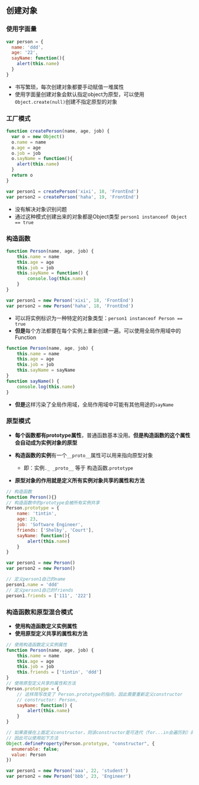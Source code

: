 ## 创建对象

### 使用字面量
```javascript
var person = {
  name: 'ddd',
  age: '22',
  sayName: function(){
    alert(this.name)
  }
}
```
- 书写繁琐，每次创建对象都要手动赋值一堆属性
- 使用字面量创建对象会默认指定object为原型，可以使用```Object.create(null)```创建不指定原型的对象
### 工厂模式
```javascript
function createPerson(name, age, job) {
  var o = new Object()
  o.name = name
  o.age = age
  o.job = job
  o.sayName = function(){
    alert(this.name)
  }
  return o
}

var person1 = createPerson('xixi', 18, 'FrontEnd')
var person2 = createPerson('haha', 19, 'FrontEnd')
```
- 没有解决对象识别问题
- 通过这种模式创建出来的对象都是Object类型 ```person1 instanceof Object == true``` 
### 构造函数
```javascript
function Person(name, age, job) {
    this.name = name
    this.age = age
    this.job = job
    this.sayName = function() {
        console.log(this.name)
    }
}

var person1 = new Person('xixi', 18, 'FrontEnd')
var person2 = new Person('haha', 18, 'FrontEnd')
```
- 可以将实例标识为一种特定的对象类型：```person1 instanceof Person == true```
- **但是**每个方法都要在每个实例上重新创建一遍。可以使用全局作用域中的Function
```javascript
function Person(name, age, job) {
    this.name = name
    this.age = age
    this.job = job
    this.sayName = sayName
}
function sayName() {
    console.log(this.name)
}
```
- **但是**这样污染了全局作用域，全局作用域中可能有其他用途的```sayName ```
   
### 原型模式
   - **每个函数都有prototype属性**，普通函数基本没用。**但是构造函数的这个属性会自动成为实例对象的原型**
   - **构造函数的实例**有一个```__proto__```属性可以用来指向原型对象
     - 即：实例```._ _proto__``` 等于 构造函数.```prototype```

   - **原型对象的作用就是定义所有实例对象共享的属性和方法**
```javascript
// 构造函数
function Person(){}
// 构造函数中的prototype会被所有实例共享
Person.prototype = {
    name: 'tintin',
    age: 23,
    job: 'Software Engineer',
    friends: ['Shelby', 'Court'],
    sayName: function(){
        alert(this.name)
    }
}

var person1 = new Person()
var person2 = new Person()

// 定义person1自己的name
person1.name = 'ddd'
// 定义person1自己的friends
person1.friends = ['111', '222']
```
### 构造函数和原型混合模式
   - **使用构造函数定义实例属性**
   - **使用原型定义共享的属性和方法**
```javascript
// 使用构造函数定义实例属性
function Person(name, age, job) {
    this.name = name
    this.age = age
    this.job = job
    this.friends = ['tintin', 'ddd']
}
// 使用原型定义共享的属性和方法
Person.prototype = {
    // 这样简写改变了 Person.prototype的指向，因此需要重新定义constructor
    // constructor: Person,
    sayName: function() {
        alert(this.name)
    }
}

// 如果直接在上面定义constructor，则该constructor是可迭代（for...in会遍历到）的
// 因此可以使用如下方法
Object.defineProperty(Person.prototype, "constructor", {
  enumerable: false;
  value: Person
})

var person1 = new Person('aaa', 22, 'student')
var person2 = new Person('bbb', 23, 'Engineer')
```




